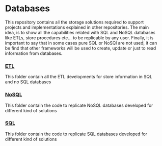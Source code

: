 # Databases
This repository contains all the storage solutions required to support projects and implementations explained in other repositories. The main idea, is to show all the capabilities related with SQL and NoSQL databases like ETLs, store procedures etc... to be replicable by any user. Finally, it is important to say that in some cases  pure SQL or NoSQl are not used, it can be find that other frameworks will be used to create, update or just to read information from databases.

### [ETL](https://github.com/JuanPChicaC/DataBases/tree/main/ETL)
This folder contain all the ETL developments for store information in SQL and no SQL databases

### [NoSQL](https://github.com/JuanPChicaC/DataBases/tree/main/NoSQL)
This folder contain the code to replicate NoSQL databases developed for different kind of solutions

### [SQL](https://github.com/JuanPChicaC/DataBases/tree/main/SQL)
This folder contain the code to replicate SQL databases developed for different kind of solutions
